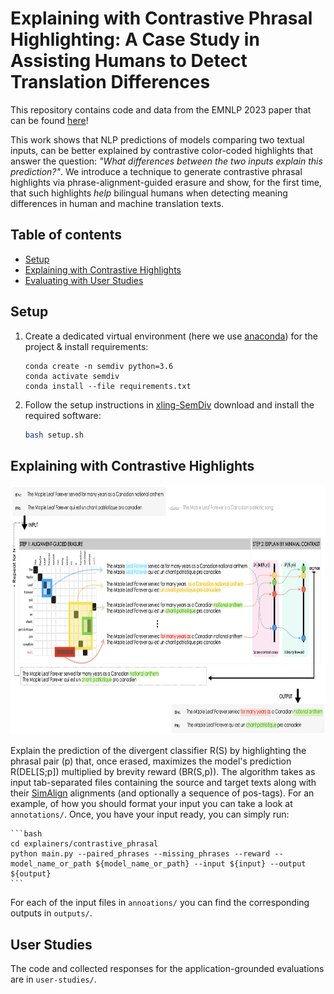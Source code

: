 # Explaining with Contrastive Phrasal Highlighting: A Case Study in Assisting Humans to Detect Translation Differences

This repository contains code and data from the EMNLP 2023 paper that can be found [here]()!

This work shows that NLP predictions of models comparing two textual inputs, can be better explained by contrastive color-coded highlights that answer the question: *"What differences between the two inputs explain this prediction?"*. 
We introduce a technique to generate contrastive phrasal highlights via phrase-alignment-guided erasure and show, for the first time, that such highlights *help* bilingual humans when detecting meaning differences in human and machine translation texts.


## Table of contents

- [Setup](#setup)
- [Explaining with Contrastive Highlights](#explaining-with-contrastive-phrasal-highlighting-a-case-study-in-assisting-humans-to-detect-translation-differences)
- [Evaluating with User Studies](#user-studies)

## Setup

1. Create a dedicated virtual environment (here we use [anaconda](https://anaconda.org)) for the project & install requirements:

    ```
    conda create -n semdiv python=3.6
    conda activate semdiv
    conda install --file requirements.txt
    ```

2. Follow the setup instructions in [xling-SemDiv](https://github.com/Elbria/xling-SemDiv) download and install the required software: 

    ```bash
    bash setup.sh
    ```

## Explaining with Contrastive Highlights

<p align="center">
    <img  src="static/exsemdiv_teaser_2.png" width="1000" height="400" />
</p>

Explain the prediction of the divergent classifier R(S) by highlighting the phrasal pair (p) that, once erased, maximizes the model's prediction R(DEL[S;p]) multiplied by brevity reward (BR(S,p)).
The algorithm takes as input tab-separated files containing the source and target texts along with their [SimAlign](https://github.com/cisnlp/simalign) alignments (and optionally a sequence of pos-tags). For an example, of how you should format your input you can take a look at ``annotations/``. Once, you have your input ready, you can simply run: 
    
    ```bash
    cd explainers/contrastive_phrasal
    python main.py --paired_phrases --missing_phrases --reward --model_name_or_path ${model_name_or_path} --input ${input} --output ${output}
    ```    
For each of the input files in ``annoations/`` you can find the corresponding outputs in ``outputs/``.

## User Studies

The code and collected responses for the application-grounded evaluations are in ``user-studies/``.
